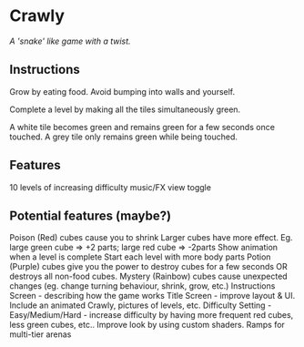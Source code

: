 # Crawly

_A 'snake' like game with a twist._

## Instructions

Grow by eating food.
Avoid bumping into walls and yourself.

Complete a level by making all the tiles simultaneously green.

A white tile becomes green and remains green for a few seconds once touched.
A grey tile only remains green while being touched.

## Features

10 levels of increasing difficulty
music/FX
view toggle

## Potential features (maybe?)

Poison (Red) cubes cause you to shrink 
Larger cubes have more effect.  Eg. large green cube => +2 parts; large red cube => -2parts
Show animation when a level is complete
Start each level with more body parts
Potion (Purple) cubes give you the power to destroy cubes for a few seconds OR destroys all non-food cubes.
Mystery (Rainbow) cubes cause unexpected changes (eg. change turning behaviour, shrink, grow, etc.)
Instructions Screen - describing how the game works
Title Screen - improve layout & UI. Include an animated Crawly, pictures of levels, etc.
Difficulty Setting - Easy/Medium/Hard - increase difficulty by having more frequent red cubes, less green cubes, etc..
Improve look by using custom shaders.
Ramps for multi-tier arenas
